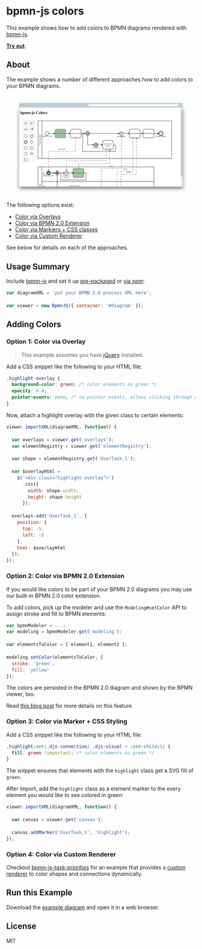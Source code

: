# bpmn-js colors

This example shows how to add colors to BPMN diagrams rendered with [bpmn-js](https://github.com/bpmn-io/bpmn-js).

[__Try out__](https://rawgit.com/bpmn-io/bpmn-js-examples/master/colors/index.html).


## About

The example shows a number of different approaches how to add colors to your BPMN diagrams.

![demo application screenshot](./screenshot.png "Screenshot of the example application")

The following options exist:

* [Color via Overlays](#option-1-color-via-overlay)
* [Color via BPMN 2.0 Extension](#option-2-color-via-bpmn-20-extension)
* [Color via Markiers + CSS classes](#option-3-color-via-marker--css-styling)
* [Color via Custom Renderer](#option-4-color-via-custom-renderer)

See below for details on each of the approaches.


## Usage Summary

Include [bpmn-js](https://github.com/bpmn-io/bpmn-js) and set it up [pre-packaged](../pre-packaged) or [via npm](../bundling):


```javascript
var diagramXML = 'put your BPMN 2.0 process XML here';

var viewer = new BpmnJS({ container: '#diagram' });
```


## Adding Colors

### Option 1: Color via Overlay

> This example assumes you have [jQuery](http://jquery.com/) installed.

Add a CSS snippet like the following to your HTML file:

```css
.highlight-overlay {
  background-color: green; /* color elements as green */
  opacity: 0.4;
  pointer-events: none; /* no pointer events, allows clicking through onto the element */
}
```

Now, attach a highlight overlay with the given class to certain elements:

```javascript
viewer.importXML(diagramXML, function() {

  var overlays = viewer.get('overlays');
  var elementRegistry = viewer.get('elementRegistry');

  var shape = elementRegistry.get('UserTask_1');

  var $overlayHtml =
    $('<div class="highlight-overlay">')
      .css({
        width: shape.width,
        height: shape.height
      });

  overlays.add('UserTask_1', {
    position: {
      top: -5,
      left: -5
    },
    html: $overlayHtml
  });
});
```


### Option 2: Color via BPMN 2.0 Extension

If you would like colors to be part of your BPMN 2.0 diagrams you may use our built-in BPMN 2.0 color extension.

To add colors, pick up the modeler and use the `Modeling#setColor` API to assign stroke and fill to BPMN elements:

```javascript
var bpmnModeler = ...;
var modeling = bpmnModeler.get('modeling');

var elementsToColor = [ element1, element2 ];

modeling.setColor(elementsToColor, {
  stroke: 'green',
  fill: 'yellow'
});
```

The colors are persisted in the BPMN 2.0 diagram and shown by the BPMN viewer, too.

Read [this blog post](https://bpmn.io/blog/posts/2016-colors-bpmn-js.html) for more details on this feature.


### Option 3: Color via Marker + CSS Styling

Add a CSS snippet like the following to your HTML file:

```css
.highlight:not(.djs-connection) .djs-visual > :nth-child(1) {
  fill: green !important; /* color elements as green */
}
```

The snippet ensures that elements with the `highlight` class get a SVG fill of `green`.

After import, add the `highlight` class as a element marker to the every element you would like to see colored in green:

```javascript
viewer.importXML(diagramXML, function() {

  var canvas = viewer.get('canvas');

  canvas.addMarker('UserTask_1', 'highlight');
});
```


### Option 4: Color via Custom Renderer

Checkout [bpmn-js-task-priorities](https://github.com/bpmn-io/bpmn-js-task-priorities) for an example that provides a [custom renderer](https://github.com/bpmn-io/bpmn-js-task-priorities/blob/master/lib/priorities/ColorRenderer.js) to color shapes and connections dynamically.


## Run this Example

Download the [example diagram](https://rawgit.com/bpmn-io/bpmn-js-examples/master/colors/index.html) and open it in a web browser.


## License

MIT
